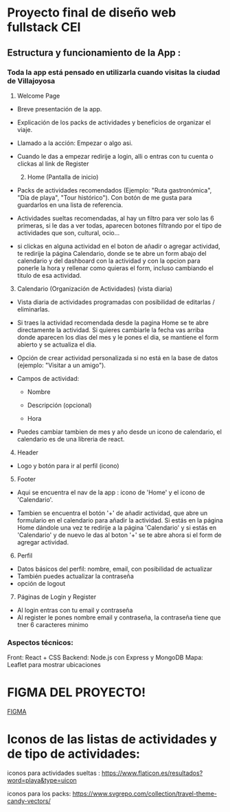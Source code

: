# Proyecto final de diseño web fullstack CEI

## Estructura y funcionamiento de la App :

### Toda la app está pensado en utilizarla cuando visitas la ciudad de Villajoyosa

1. Welcome Page

- Breve presentación de la app.

- Explicación de los packs de actividades y beneficios de organizar el viaje.

- Llamado a la acción: Empezar o algo asi.

- Cuando le das a empezar redirije a login, alli o entras con tu cuenta o clickas al link de Register


  2. Home (Pantalla de inicio)

- Packs de actividades recomendados (Ejemplo: "Ruta gastronómica", "Día de playa", "Tour histórico"). Con botón de me gusta para guardarlos en una lista de referencia.

- Actividades sueltas recomendadas, al hay un filtro para ver solo las 6 primeras, si le das a ver todas, aparecen botones filtrando por el tipo de actividades que son, cultural, ocio...

- si clickas en alguna actividad en el boton de añadir o agregar actividad, te redirije la página Calendario, donde se te abre un form abajo del calendario y del dashboard con la actividad y con la opcion para ponerle la hora y rellenar como quieras el form, incluso cambiando el titulo de esa actividad.


3. Calendario (Organización de Actividades)
 (vista diaria)

- Vista diaria de actividades programadas con posibilidad de editarlas / eliminarlas.



- Si traes la actividad recomendada desde la pagina Home se te abre directamente la actividad. Si quieres cambiarle la fecha vas arriba donde aparecen los dias del mes y le pones el dia, se mantiene el form abierto y se actualiza el dia.

- Opción de crear actividad personalizada si no está en la base de datos (ejemplo: "Visitar a un amigo").

- Campos de actividad: 
    - Nombre

    - Descripción (opcional)

    - Hora

- Puedes cambiar tambien de mes y año desde un icono de calendario, el calendario es de una libreria de react.


 4. Header

 - Logo y botón para ir al perfil (icono)


 5. Footer

 - Aqui se encuentra el nav de la app : icono de 'Home' y el icono de 'Calendario'.

 - Tambien se encuentra el botón '+' de añadir actividad, que abre un formulario en el calendario para añadir la actividad. Si estás en la página Home dándole una vez te redirije a la página 'Calendario' y si estás en 'Calendario' y de nuevo le das al boton '+' se te abre ahora si el form de agregar actividad.


6. Perfil

- Datos básicos del perfil: nombre, email, con posibilidad de actualizar
- También puedes actualizar la contraseña
- opción de logout


7. Páginas de Login y Register

- Al login entras con tu email y contraseña
- Al register le pones nombre email y contraseña, la contraseña tiene que tner 6 caracteres minimo



### Aspectos técnicos:

Front: React + CSS
Backend: Node.js con Express y MongoDB
Mapa: Leaflet para mostrar ubicaciones




# FIGMA DEL PROYECTO!

[FIGMA](https://www.figma.com/design/Qo6Jr7O0xUuxmZzhrlkCfL/PROYECTO-FINAL-BACKEND?node-id=0-1&p=f&t=zRk69933bAcFhLtx-0)


# Iconos de las listas de actividades y de tipo de actividades: 
iconos para actividades sueltas : https://www.flaticon.es/resultados?word=playa&type=uicon

iconos para los packs: https://www.svgrepo.com/collection/travel-theme-candy-vectors/

